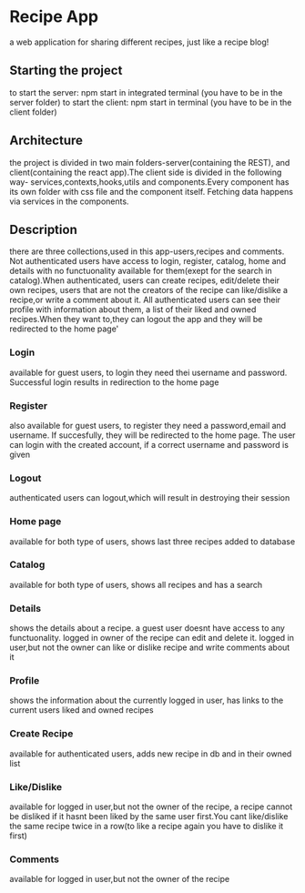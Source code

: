 # Recipe App
a web application for sharing different recipes, just like a recipe blog!

## Starting the project

to start the server: npm start in integrated terminal (you have to be in the server folder)
to start the client: npm start in terminal (you have to be in the client folder)

## Architecture

the project is divided in two main folders-server(containing the REST), and client(containing the react app).The client side is divided in the following way- services,contexts,hooks,utils and components.Every component has its own folder with css file and the component itself. Fetching data happens via services in the components.

## Description
there are three collections,used in this app-users,recipes and comments.
Not authenticated users have access to login, register, catalog, home and details with no functuonality available for them(exept for the search in catalog).When authenticated, users can create recipes, edit/delete their own recipes, users that are not the creators of the recipe can like/dislike a recipe,or write a comment about it. All authenticated users can see their profile with information about them, a list of their liked and owned recipes.When they want to,they can logout the app and they will be redirected to the home page'

### Login
available for guest users, to login they need thei username and password. Successful login results in redirection to the home page

### Register

also available for guest users, to register they need a password,email and username. If succesfully,
they will be redirected to the home page. The user can login with the created account, if a correct username and password is given

### Logout

authenticated users can logout,which will result in destroying their session

### Home page

available for both type of users, shows last three recipes added to database

### Catalog

available for both type of users, shows all recipes and has a search

### Details

shows the details about a recipe. a guest user doesnt have access to any functuonality.
logged in owner of the recipe can edit and delete it.
logged in user,but not the owner can like or dislike recipe and write comments about it

### Profile

shows the information about the currently logged in user, has links to the current users liked and owned recipes

### Create Recipe

available for authenticated users, adds new recipe in db and in their owned list


### Like/Dislike

 available for logged in user,but not the owner of the recipe, a recipe cannot be disliked if it hasnt been liked by the same user first.You cant like/dislike the same recipe twice in a row(to like a recipe again you have to dislike it first)

### Comments

available for logged in user,but not the owner of the recipe
